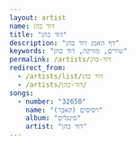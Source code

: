 ```yaml
---
layout: artist
name: דוד כהן
title: "דוד כהן"
description: "דף האמן דוד כהן"
keywords: "שירים, מוזיקה, דוד כהן"
permalink: /artists/דוד-כהן
redirect_from:
  - /artists/list/דוד כהן
  - /artists/דוד-כהן/
songs:
  - number: "32650"
    name: "רסיסים (קאבר)"
    album: "סינגלים"
    artist: "דוד כהן"
---
```

